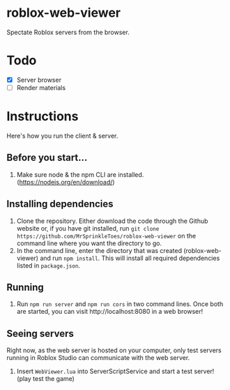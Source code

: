 # roblox-web-viewer
Spectate Roblox servers from the browser.

# Todo
- [x] Server browser
- [ ] Render materials

# Instructions
Here's how you run the client & server.

## Before you start...
1. Make sure node & the npm CLI are installed. (https://nodejs.org/en/download/)

## Installing dependencies
1. Clone the repository. Either download the code through the Github website or, if you have git installed, run `git clone https://github.com/MrSprinkleToes/roblox-web-viewer` on the command line where you want the directory to go.
2. In the command line, enter the directory that was created (roblox-web-viewer) and run `npm install`. This will install all required dependencies listed in `package.json`.

## Running
1. Run `npm run server` and `npm run cors` in two command lines. Once both are started, you can visit http://localhost:8080 in a web browser!

## Seeing servers
Right now, as the web server is hosted on your computer, only test servers running in Roblox Studio can communicate with the web server.
1. Insert `WebViewer.lua` into ServerScriptService and start a test server! (play test the game)

